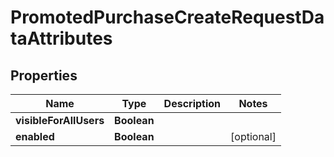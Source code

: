 

# PromotedPurchaseCreateRequestDataAttributes


## Properties

| Name | Type | Description | Notes |
|------------ | ------------- | ------------- | -------------|
|**visibleForAllUsers** | **Boolean** |  |  |
|**enabled** | **Boolean** |  |  [optional] |



